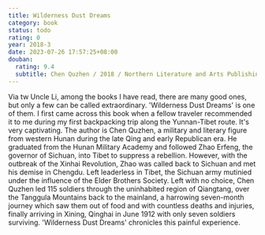 ```yaml
---
title: Wilderness Dust Dreams
category: book
status: todo
rating: 0
year: 2018-3
date: 2023-07-26 17:57:25+08:00
douban:
  rating: 9.4
  subtitle: Chen Quzhen / 2018 / Northern Literature and Arts Publishing House
---
```


Via tw Uncle Li, among the books I have read, there are many good ones, but only a few can be called extraordinary. 'Wilderness Dust Dreams' is one of them. I first came across this book when a fellow traveler recommended it to me during my first backpacking trip along the Yunnan-Tibet route. It's very captivating. The author is Chen Quzhen, a military and literary figure from western Hunan during the late Qing and early Republican era. He graduated from the Hunan Military Academy and followed Zhao Erfeng, the governor of Sichuan, into Tibet to suppress a rebellion. However, with the outbreak of the Xinhai Revolution, Zhao was called back to Sichuan and met his demise in Chengdu. Left leaderless in Tibet, the Sichuan army mutinied under the influence of the Elder Brothers Society. Left with no choice, Chen Quzhen led 115 soldiers through the uninhabited region of Qiangtang, over the Tanggula Mountains back to the mainland, a harrowing seven-month journey which saw them out of food and with countless deaths and injuries, finally arriving in Xining, Qinghai in June 1912 with only seven soldiers surviving. 'Wilderness Dust Dreams' chronicles this painful experience.

